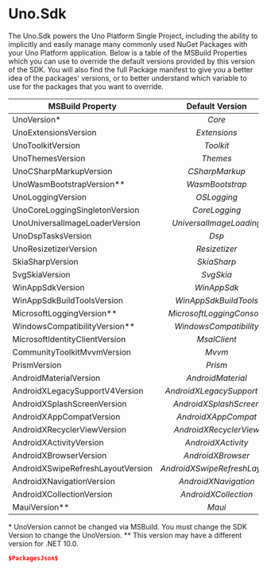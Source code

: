 # Uno.Sdk

The Uno.Sdk powers the Uno Platform Single Project, including the ability to implicitly and easily manage many commonly used NuGet Packages with your Uno Platform application. Below is a table of the MSBuild Properties which you can use to override the default versions provided by this version of the SDK. You will also find the full Package manifest to give you a better idea of the packages' versions, or to better understand which variable to use for the packages that you want to override.

| MSBuild Property | Default Version |
|----------------|:---------------:|
| UnoVersion* | $Core$ |
| UnoExtensionsVersion | $Extensions$ |
| UnoToolkitVersion | $Toolkit$ |
| UnoThemesVersion | $Themes$ |
| UnoCSharpMarkupVersion | $CSharpMarkup$ |
| UnoWasmBootstrapVersion** | $WasmBootstrap$ |
| UnoLoggingVersion | $OSLogging$ |
| UnoCoreLoggingSingletonVersion | $CoreLogging$ |
| UnoUniversalImageLoaderVersion | $UniversalImageLoading$ |
| UnoDspTasksVersion | $Dsp$ |
| UnoResizetizerVersion | $Resizetizer$ |
| SkiaSharpVersion | $SkiaSharp$ |
| SvgSkiaVersion | $SvgSkia$ |
| WinAppSdkVersion | $WinAppSdk$ |
| WinAppSdkBuildToolsVersion | $WinAppSdkBuildTools$ |
| MicrosoftLoggingVersion** | $MicrosoftLoggingConsole$ |
| WindowsCompatibilityVersion** | $WindowsCompatibility$ |
| MicrosoftIdentityClientVersion | $MsalClient$ |
| CommunityToolkitMvvmVersion | $Mvvm$ |
| PrismVersion | $Prism$ |
| AndroidMaterialVersion | $AndroidMaterial$ |
| AndroidXLegacySupportV4Version | $AndroidXLegacySupportV4$ |
| AndroidXSplashScreenVersion | $AndroidXSplashScreen$ |
| AndroidXAppCompatVersion | $AndroidXAppCompat$ |
| AndroidXRecyclerViewVersion | $AndroidXRecyclerView$ |
| AndroidXActivityVersion | $AndroidXActivity$ |
| AndroidXBrowserVersion | $AndroidXBrowser$ |
| AndroidXSwipeRefreshLayoutVersion | $AndroidXSwipeRefreshLayout$ |
| AndroidXNavigationVersion | $AndroidXNavigation$ |
| AndroidXCollectionVersion | $AndroidXCollection$ |
| MauiVersion** | $Maui$ |

\* UnoVersion cannot be changed via MSBuild. You must change the SDK Version to change the UnoVersion.
\*\* This version may have a different version for .NET 10.0.

```json
$PackagesJson$
```
